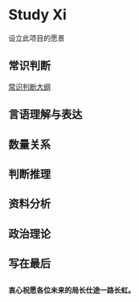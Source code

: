 # Study Xi
设立此项目的愿景

## 常识判断
[常识判断大纲](Study-Xi\常识判断\常识判断.md)
## 言语理解与表达

## 数量关系

## 判断推理

## 资料分析

## 政治理论

## 写在最后

##  
**衷心祝愿各位未来的局长仕途一路长虹。**

